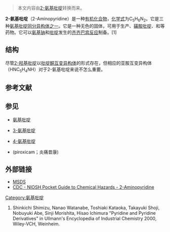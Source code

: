 > 本文内容由[2-氨基吡啶](https://zh.wikipedia.org/wiki/2-氨基吡啶)转换而来。


**2-氨基吡啶**（2-Aminopyridine）是一种[有机化合物](../Page/有机化合物.md "wikilink")，[化学式](../Page/化学式.md "wikilink")为C<sub>5</sub>H<sub>6</sub>N<sub>2</sub>。它是三种[氨基吡啶](https://zh.wikipedia.org/wiki/氨基吡啶 "wikilink")[同分异构体之一](https://zh.wikipedia.org/wiki/同分异构体 "wikilink")。它是一种无色的固体，可用于生产、[磺胺吡啶](../Page/磺胺吡啶.md "wikilink")、和等药物。它可以[氨基钠](../Page/氨基钠.md "wikilink")和[吡啶](../Page/吡啶.md "wikilink")发生的[齐齐巴宾反应](../Page/齐齐巴宾反应.md "wikilink")制备。\[1\]

## 结构

尽管[2-羟基吡啶](../Page/2-羟基吡啶.md "wikilink")以[吡啶酮](https://zh.wikipedia.org/wiki/吡啶酮 "wikilink")[互变异构体](../Page/互变异构体.md "wikilink")的形式存在，但相应的亚胺互变异构体（HNC<sub>5</sub>H<sub>4</sub>NH）对于2-氨基吡啶来说不怎么重要。

## 参考文献

## 参见

  - [氨基吡啶](https://zh.wikipedia.org/wiki/氨基吡啶 "wikilink")

  - [3-氨基吡啶](../Page/3-氨基吡啶.md "wikilink")

  - [4-氨基吡啶](../Page/4-氨基吡啶.md "wikilink")

  - (piroxicam；炎痛昔康)

## 外部链接

  - [MSDS](https://web.archive.org/web/20110707111912/http://www.alkalimetals.com/msds/2-AMINOPYRIDINE_MSDS.pdf)
  - [CDC - NIOSH Pocket Guide to Chemical Hazards - 2-Aminopyridine](http://www.cdc.gov/niosh/npg/npgd0026.html)

[Category:氨基吡啶](https://zh.wikipedia.org/wiki/Category:氨基吡啶 "wikilink")

1.  Shinkichi Shimizu, Nanao Watanabe, Toshiaki Kataoka, Takayuki Shoji, Nobuyuki Abe, Sinji Morishita, Hisao Ichimura "Pyridine and Pyridine Derivatives" in Ullmann's Encyclopedia of Industrial Chemistry 2000, Wiley-VCH, Weinheim.